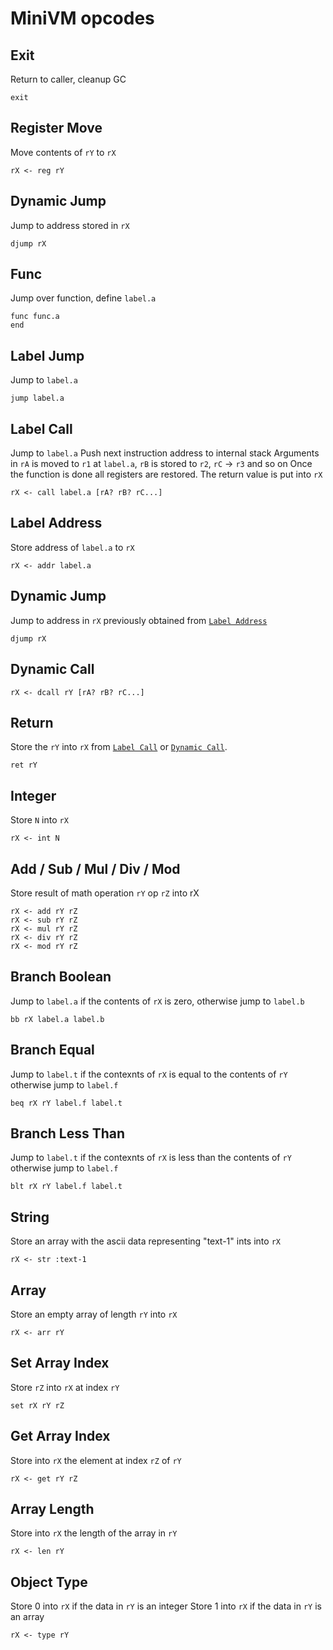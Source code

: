# MiniVM opcodes

## Exit

Return to caller, cleanup GC

```
exit
```

## Register Move

Move contents of `rY` to `rX`

```
rX <- reg rY
```


## Dynamic Jump

Jump to address stored in `rX`

```
djump rX
```

## Func

Jump over function, define `label.a`

```
func func.a
end
```

## Label Jump

Jump to `label.a`

```
jump label.a
```

## Label Call

Jump to `label.a`
Push next instruction address to internal stack
Arguments in `rA` is moved to `r1` at `label.a`, `rB` is stored to `r2`, `rC` -> `r3` and so on
Once the function is done all registers are restored.
The return value is put into `rX`


```
rX <- call label.a [rA? rB? rC...]
```

## Label Address

Store address of `label.a` to `rX`

```
rX <- addr label.a
```

## Dynamic Jump

Jump to address in `rX` previously obtained from [`Label Address`](#label-address)

```
djump rX
```

## Dynamic Call

```
rX <- dcall rY [rA? rB? rC...]
```

## Return

Store the `rY` into `rX` from [`Label Call`](#label-call) or [`Dynamic Call`](#dynamic-call).

```
ret rY
```

## Integer

Store `N` into `rX`

```
rX <- int N
```

## Add / Sub / Mul / Div / Mod

Store result of math operation `rY` op `rZ` into rX

```
rX <- add rY rZ
rX <- sub rY rZ
rX <- mul rY rZ
rX <- div rY rZ
rX <- mod rY rZ
```

## Branch Boolean

Jump to `label.a` if the contents of `rX` is zero, otherwise jump to `label.b`

```
bb rX label.a label.b
```

## Branch Equal

Jump to `label.t` if the contexnts of `rX` is equal to the contents of `rY` otherwise jump to `label.f`

```
beq rX rY label.f label.t
```

## Branch Less Than

Jump to `label.t` if the contexnts of `rX` is less than the contents of `rY` otherwise jump to `label.f`

```
blt rX rY label.f label.t
```

## String

Store an array with the ascii data representing "text-1" ints into `rX`

```
rX <- str :text-1
```

## Array

Store an empty array of length `rY` into `rX`

```
rX <- arr rY
```

## Set Array Index

Store `rZ` into `rX` at index `rY`

```
set rX rY rZ
```

## Get Array Index

Store into `rX` the element at index `rZ` of `rY`

```
rX <- get rY rZ
```

## Array Length

Store into `rX` the length of the array in `rY`

```
rX <- len rY
```

## Object Type

Store 0 into `rX` if the data in `rY` is an integer 
Store 1 into `rX` if the data in `rY` is an array 

```
rX <- type rY
```

